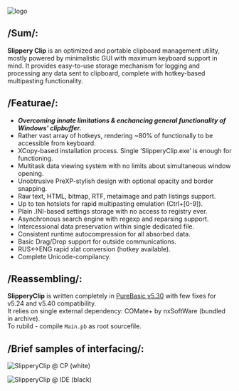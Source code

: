 ![logo](https://user-images.githubusercontent.com/8768470/27253520-de7bacc0-537e-11e7-84ee-541a9923fbad.png)

## /Sum/:
**Slippery Clip** is an optimized and portable clipboard management utility, mostly powered by minimalistic GUI with maximum keyboard support in mind. It provides easy-to-use storage mechanism for logging and processing any data sent to clipboard, complete with hotkey-based multipasting functionality.  

## /Featurae/:
- <b>*Overcoming innate limitations & enchancing general functionality of Windows' clipbuffer.*</b>  
- Rather vast array of hotkeys, rendering ~80% of functionally to be accessible from keyboard.
- XCopy-based installation process. Single ‘SlipperyClip.exe’ is enough for functioning.
- Multitask data viewing system with no limits about simultaneous window opening.
- Unobtrusive PreXP-stylish design with optional opacity and border snapping.
- Raw text, HTML, bitmap, RTF, metaimage and path listings support.
- Up to ten hotslots for rapid multipasting emulation (Ctrl+[0-9]).
- Plain .INI-based settings storage with no access to registry ever.
- Asynchronous search engine with regexp and reparsing support.
- Intercessional data preservation within single dedicated file.
- Consistent runtime autocompression for all absorbed data.
- Basic Drag/Drop support for outside communications.
- RUS<->ENG rapid xlat conversion (hotkey available).
- Complete Unicode-compilancy.

## /Reassembling/:
**SlipperyClip** is written completely in [PureBasic v5.30](http://www.purebasic.com) with few fixes for v5.24 and v5.40 compatibility.  
It relies on single external dependency: COMate+ by nxSoftWare (bundled in archive).  
To rubild - compile `Main.pb` as root sourcefile.  

## /Brief samples of interfacing/:
![SlipperyClip @ CP (white)](https://cloud.githubusercontent.com/assets/8768470/6955080/df32fea8-d8e1-11e4-8b34-c3c6448cf8be.png)

![SlipperyClip @ IDE (black)](https://cloud.githubusercontent.com/assets/8768470/6955065/bfd08c9c-d8e1-11e4-8159-dbe2c5e01a7f.png)
